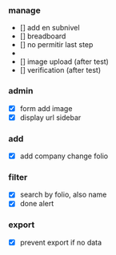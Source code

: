 ### manage

- [] add en subnivel
- [] breadboard
- [] no permitir last step
-
- [] image upload (after test)
- [] verification (after test)

### admin

- [x] form add image
- [x] display url sidebar

### add

- [x] add company change folio

### filter

- [x] search by folio, also name
- [x] done alert

### export

- [x] prevent export if no data
